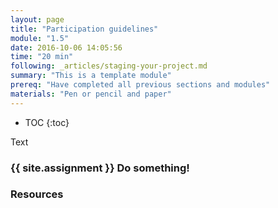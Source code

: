 ```yaml
---
layout: page
title: "Participation guidelines"
module: "1.5"
date: 2016-10-06 14:05:56
time: "20 min"
following: _articles/staging-your-project.md
summary: "This is a template module"
prereq: "Have completed all previous sections and modules"
materials: "Pen or pencil and paper"
---
```

* TOC
{:toc}

Text

### {{ site.assignment }} Do something!

### Resources
 
